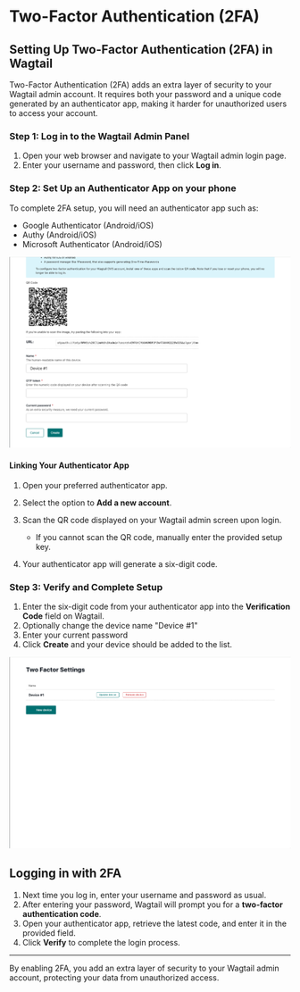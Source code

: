 # Two-Factor Authentication (2FA)

## Setting Up Two-Factor Authentication (2FA) in Wagtail

Two-Factor Authentication (2FA) adds an extra layer of security to your Wagtail admin account. It requires both your password and a unique code generated by an authenticator app, making it harder for unauthorized users to access your account.

### Step 1: Log in to the Wagtail Admin Panel

1. Open your web browser and navigate to your Wagtail admin login page.
2. Enter your username and password, then click **Log in**.

### Step 2: Set Up an Authenticator App on your phone

To complete 2FA setup, you will need an authenticator app such as:

- Google Authenticator (Android/iOS)
- Authy (Android/iOS)
- Microsoft Authenticator (Android/iOS)

![2FA](../../_static/images/settings/2fa.png "2FA")

#### Linking Your Authenticator App

1. Open your preferred authenticator app.
2. Select the option to **Add a new account**.
3. Scan the QR code displayed on your Wagtail admin screen upon login. 


   - If you cannot scan the QR code, manually enter the provided setup key.
4. Your authenticator app will generate a six-digit code.

### Step 3: Verify and Complete Setup

1. Enter the six-digit code from your authenticator app into the **Verification Code** field on Wagtail.
2. Optionally change the device name "Device #1"
3. Enter your current password
4. Click **Create** and your device should be added to the list.

![2FA](../../_static/images/settings/2fa_success.png "2FA")


## Logging in with 2FA

1. Next time you log in, enter your username and password as usual.
2. After entering your password, Wagtail will prompt you for a **two-factor authentication code**.
3. Open your authenticator app, retrieve the latest code, and enter it in the provided field.
4. Click **Verify** to complete the login process.

---

By enabling 2FA, you add an extra layer of security to your Wagtail admin account, protecting your data from unauthorized access.

